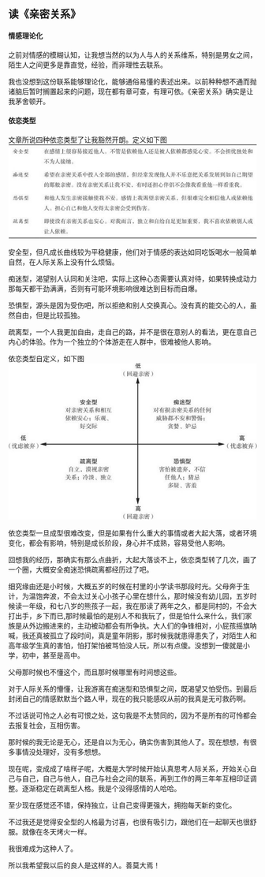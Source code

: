 ## 读《亲密关系》

#### 情感理论化
之前对情感的模糊认知，让我想当然的以为人与人的关系维系，特别是男女之间，陌生人之间更多是靠直觉，经验，而非理性去联系。

我也没想到这份联系能够理论化，能够通俗易懂的表述出来。以前种种想不通而抛诸脑后暂时搁置起来的问题，现在都有章可查，有理可依。《亲密关系》确实是让我茅舍顿开。

#### 依恋类型
文章所说四种依恋类型了让我豁然开朗。定义如下图
![](assets/依恋类型.png)

安全型，但凡成长曲线较为平稳健康，他们对于情感的表达如同吃饭喝水一般简单自然，在人际关系上没有什么烦恼。  

痴迷型，渴望别人认同和关注吧，实际上这种心态需要认真对待，如果转换成动力那每天都干劲满满，否则有可能环境影响很难达到目标而自爆。

恐惧型，源头是因为受伤吧，所以拒绝和别人交换真心。没有真的能交心的人，虽然自由，但是比较孤独。

疏离型，一个人我更加自由，走自己的路，并不是很在意别人的看法，更在意自己内心的体验。作为一个独立的个体游走在人群中，很难被他人影响。

依恋类型自定义，如下图
![](assets/依恋类型图解.png)

依恋类型一旦成型很难改变，但是如果有什么重大的事情或者大起大落，或者环境变化，都会有影响，特别是成长阶段，身心并不成熟，容易受他人影响。

回想我的经历，那确实有那么点曲折，大起大落谈不上，依恋类型转了几次，画了一个圈，大概安全痴迷恐惧疏离都经历过了吧。

细究缘由还是小时候，大概五岁的时候在村里的小学读书那段时光。父母奔于生计，为温饱奔波，不会太过关心小孩子心里在想什么，那时候没有幼儿园，五岁时候读一年级，和七八岁的熊孩子一起，我在那读了两年之久，都是同村的，不会大打出手，乡下而已,那时候最怕的是别人不和我玩了，但是怕什么来什么，我们家族是从外边搬进来的，主动被动都会有所争执。大人们的争锋相对，小屁孩摇旗呐喊，我还真被孤立了段时间，真是童年阴影，那时候我就患得患失了，对陌生人和高年级学生真的害怕，怕打架怕被骂怕没人玩，所以有点傻。没想到一傻就是小学，初中，甚至是高中。

父母那时候也不懂这个，而且那时候哪里有时间想这些。

对于人际关系的懵懂，让我游离在痴迷型和恐惧型之间，既渴望又怕受伤。到最后封闭自己的情感默默当个路人甲，现在的我只能感叹从前的我真是无可救药啊。

不过话说可怜之人必有可恨之处，这句我是不太赞同的，因为不是所有的可怜都会去报复社会，互相伤害。

那时候的我无论是无心，还是自以为无心，确实伤害到其他人了。现在想想，有很多事情没处理好，没有多想想。

现在呢，变成成了啥样子呢，大概是大学时候开始认真思考人际关系，开始关心自己与自己，自己与他人，自己与社会之间的联系，再到工作的两三年年互相印证调整。逐渐稳定在疏离型人格。我是个没得感情的人哈哈。

至少现在感觉还不错，保持独立，让自己变得更强大，拥抱每天新的变化。

不过我还是觉得安全型的人格最为讨喜，也很有吸引力，跟他们在一起聊天也很舒服。就像在冬天烤火一样。

我很难成为这种人了。

所以我希望我以后的良人是这样的人。善莫大焉！

